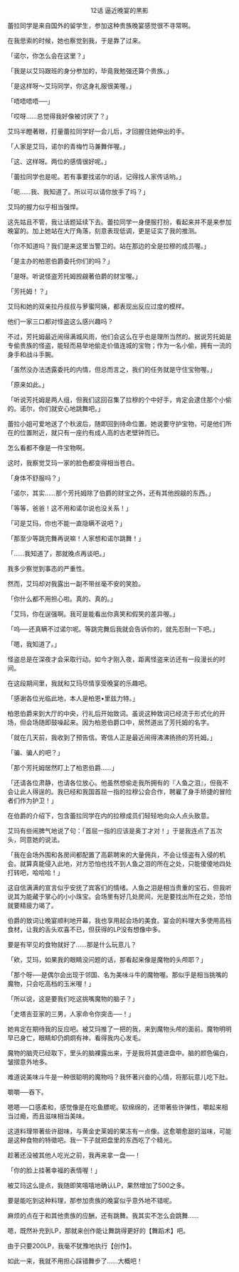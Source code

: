 <p align="center">12话 逼近晚宴的黑影</p>

蕾拉同学是来自国外的留学生，参加这种贵族晚宴感觉很不寻常啊。

在我思索的时候，她也察觉到我，于是靠了过来。

「诺尔，你怎么会在这里？」

「我是以艾玛跟班的身分参加的，毕竟我勉强还算个贵族。」

「是这样呀～艾玛同学，你这身礼服很美喔。」

「唔唔唔唔──」

「哎呀……总觉得我好像被讨厌了？」

艾玛半瞪著眼，打量蕾拉同学好一会儿后，才回握住她伸出的手。

「人家是艾玛，诺尔的青梅竹马兼舞伴喔。」

「这、这样呀。两位的感情很好呢。」

「蕾拉同学也是呢。若有事要找诺尔的话，记得找人家传话哟。」

「呃……我、我知道了。所以可以请你放手了吗？」

艾玛的握力似乎相当强悍。

这先姑且不管，我让话题延续下去。蕾拉同学一身便服打扮，看起来并不是来参加晚宴的。加上她站在大厅角落，刻意表现低调，更是证实了我的推测。

「你不知道吗？我们是来这里当警卫的。站在那边的全是拉穆的成员喔。」

「是主办的柏恩伯爵委托你们的吗？」

「是呀。听说怪盗芳托姆觊觎著伯爵的财宝喔。」

「芳托姆！？」

艾玛和她的双亲拉丹叔叔与萝蜜阿姨，都表现出反应过度的模样。

他们一家三口都对怪盗这么感兴趣吗？

不过，芳托姆最近闹得满城风雨，他们会这么在乎也是理所当然的。据说芳托姆是专偷贵族的怪盗，能轻而易举地偷走价值连城的宝物；作为一名小偷，拥有一流的身手和战斗手腕。

「虽然没办法透露委托的内情，但总而言之，我们的任务就是守住宝物喔。」

「原来如此。」

「听说芳托姆是两人组，但我们这回召集了拉穆的个中好手，肯定会逮住那个小偷的。诺尔，你们就安心地跳舞吧。」

蕾拉小姐可爱地送了个秋波后，随即回到待命位置。她说要守护宝物，可是他们所在的位置附近，就只有一座约有成人高的古老壁钟而已。

怎么看都不像是一件宝物啊。

这时，我察觉艾玛一家的脸色都变得相当苍白。

「身体不舒服吗？」

「诺尔，其实……那个芳托姆除了伯爵的财宝之外，还有其他觊觎的东西。」

「等等，爸爸！这不用和诺尔说也没关系！」

「可是艾玛，你也不能一直隐瞒不说吧？」

「那至少等跳完舞再说嘛！人家想和诺尔跳舞！」

「……我知道了，那就晚点再谈吧。」

我多少察觉到事态的严重性。

然而，艾玛却对我露出一副不带丝毫不安的笑脸。

「你什么都不用担心啦。真的、真的。」

「艾玛，你在逞强啊。我可是能看出你真笑和假笑的差异喔。」

「呜──还真瞒不过诺尔呢。等跳完舞后我就会告诉你的，就先忍耐一下吧。」

「嗯，我知道了。」

怪盗总是在深夜才会采取行动。如今才刚入夜，距离怪盗来访还有一段漫长的时间。

在这段期间里，我就和艾玛尽情享受晚宴的乐趣吧。

「感谢各位光临此地，本人是柏恩•里兹力特。」

柏恩伯爵来到大厅的中央，行礼后开始致词。虽说这种致词已经流于形式化的开场，但会场随即鼓噪起来。因为柏恩伯爵口中，居然道出了芳托姆的名字。

「就在几天前，我收到了预告信。寄信人正是最近闹得沸沸扬扬的芳托姆。」

「骗、骗人的吧？」

「那个芳托姆居然盯上了柏恩伯爵……」

「还请各位肃静，也请各位放心。他虽然想偷走我所拥有的『人鱼之泪』，但我不会让此人得逞的。我已经和我国首屈一指的拉穆公会合作，聘雇了身手矫捷的冒险者们作为护卫！」

在伯爵的介绍下，包含蕾拉同学在内的拉穆成员们轻轻地向众人点头致意。

艾玛有些闹脾气地说了句：「首屈一指的应该是奥丁才对！」于是我连点了五次头，同意她的说法。

「我在会场外围和各房间都配置了高薪聘来的大量佣兵，不会让怪盗有入侵的机会。就算真能侵入此地，对方恐怕也找不到人鱼之泪的所在之处，只能傻傻地四处打转吧，哈哈哈！」

这自信满满的宣言似乎安抚了宾客们的情绪。人鱼之泪是相当贵重的宝石，但我听说其为能藏于掌心的小小珠宝。会场里有好几处房间，光是要找出所在之处，恐怕就要精疲力竭了。

伯爵的致词让晚宴顺利地开幕，我也享用起会场的美食。宴会的料理大多使用高档食材，让我的舌头欢喜不已，但获得的LP没有想像中多。

要是有罕见的食物就好了……那是什么玩意儿？

「欸，艾玛，如果我的眼睛没问题的话，那看起来像是魔物的头颅耶？」

「那个呀──是偶尔会出现于邻国、名为美味斗牛的魔物喔。那似乎是相当挑嘴的魔物，只会吃高档的玉米喔！」

「所以说，这是要我们吃这挑嘴魔物的脑子？」

「史塔吉亚家的三男，人家命令你突击──！」

她肯定在期待我的反应吧。被艾玛推了一把的我，来到魔物头颅的面前。魔物明明早已身亡，眼睛却仍炯炯有神，看得我内心发毛。

魔物的脑壳已经取下，里头的脑裸露出来，于是我将其盛进盘中。脑的颜色偏白，皱摺意外地多。

难道说美味斗牛是一种很聪明的魔物吗？我怀著兴奋的心情，将那玩意儿吃下肚。

嚼嚼──吞下。

嗯嗯──口感柔和，感觉像是在吃鱼膘呢。软绵绵的，还带著些许弹性，嚼起来相当过瘾，而且滋味相当美味。

这道料理带著些许甜味，与黄金史莱姆的果冻有一点像。这愈嚼愈甜的滋味，可能是这种食物的特徵吧。我一下子就把盘里的东西吃了个精光。

趁著还没被其他人吃光之前，我再来拿一盘──！

「你的脸上挂著幸福的表情喔！」

被艾玛这么提点，我随即笑嘻嘻地确认LP，果然增加了500之多。

要是能吃到这种料理，那参加贵族的晚宴似乎意外地不错呢。

麻烦的点在于和其他贵族的应酬，还有跳舞。我其实不怎么会跳舞……

嗯，既然补充到LP，那就来创作能让舞跳得更好的【舞蹈术】吧。

由于只要200LP，我毫不犹豫地执行【创作】。

如此一来，我就不用担心踩错舞步了……大概吧！


